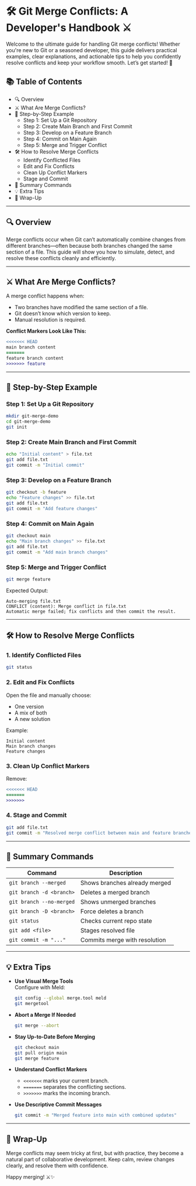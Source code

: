 # 🛠️ Git Merge Conflicts: A Developer's Handbook ⚔️

Welcome to the ultimate guide for handling Git merge conflicts! Whether you're new to Git or a seasoned developer, this guide delivers practical examples, clear explanations, and actionable tips to help you confidently resolve conflicts and keep your workflow smooth. Let’s get started! 🚀

## 📚 Table of Contents
- 🔍 Overview
- ⚔️ What Are Merge Conflicts?
- 📘 Step-by-Step Example
  - Step 1: Set Up a Git Repository
  - Step 2: Create Main Branch and First Commit
  - Step 3: Develop on a Feature Branch
  - Step 4: Commit on Main Again
  - Step 5: Merge and Trigger Conflict
- 🛠️ How to Resolve Merge Conflicts
  - Identify Conflicted Files
  - Edit and Fix Conflicts
  - Clean Up Conflict Markers
  - Stage and Commit
- 📌 Summary Commands
- 💡 Extra Tips
- 📝 Wrap-Up

---

## 🔍 Overview

Merge conflicts occur when Git can’t automatically combine changes from different branches—often because both branches changed the same section of a file. This guide will show you how to simulate, detect, and resolve these conflicts cleanly and efficiently.

---

## ⚔️ What Are Merge Conflicts?

A merge conflict happens when:
- Two branches have modified the same section of a file.
- Git doesn’t know which version to keep.
- Manual resolution is required.

**Conflict Markers Look Like This:**
```diff
<<<<<<< HEAD
main branch content
=======
feature branch content
>>>>>>> feature
```

---

## 📘 Step-by-Step Example

### Step 1: Set Up a Git Repository
```bash
mkdir git-merge-demo
cd git-merge-demo
git init
```

### Step 2: Create Main Branch and First Commit
```bash
echo "Initial content" > file.txt
git add file.txt
git commit -m "Initial commit"
```

### Step 3: Develop on a Feature Branch
```bash
git checkout -b feature
echo "Feature changes" >> file.txt
git add file.txt
git commit -m "Add feature changes"
```

### Step 4: Commit on Main Again
```bash
git checkout main
echo "Main branch changes" >> file.txt
git add file.txt
git commit -m "Add main branch changes"
```

### Step 5: Merge and Trigger Conflict
```bash
git merge feature
```

Expected Output:
```
Auto-merging file.txt
CONFLICT (content): Merge conflict in file.txt
Automatic merge failed; fix conflicts and then commit the result.
```

---

## 🛠️ How to Resolve Merge Conflicts

### 1. Identify Conflicted Files
```bash
git status
```

### 2. Edit and Fix Conflicts
Open the file and manually choose:
- One version
- A mix of both
- A new solution

Example:
```text
Initial content
Main branch changes
Feature changes
```

### 3. Clean Up Conflict Markers

Remove:
```diff
<<<<<<< HEAD
=======
>>>>>>>
```

### 4. Stage and Commit
```bash
git add file.txt
git commit -m "Resolved merge conflict between main and feature branches"
```

---

## 📌 Summary Commands

| Command | Description |
|--------|-------------|
| `git branch --merged` | Shows branches already merged |
| `git branch -d <branch>` | Deletes a merged branch |
| `git branch --no-merged` | Shows unmerged branches |
| `git branch -D <branch>` | Force deletes a branch |
| `git status` | Checks current repo state |
| `git add <file>` | Stages resolved file |
| `git commit -m "..."` | Commits merge with resolution |

---

## 💡 Extra Tips

- **Use Visual Merge Tools**  
  Configure with Meld:
  ```bash
  git config --global merge.tool meld
  git mergetool
  ```

- **Abort a Merge If Needed**  
  ```bash
  git merge --abort
  ```

- **Stay Up-to-Date Before Merging**  
  ```bash
  git checkout main
  git pull origin main
  git merge feature
  ```

- **Understand Conflict Markers**
  - `<<<<<<<` marks your current branch.
  - `=======` separates the conflicting sections.
  - `>>>>>>>` marks the incoming branch.

- **Use Descriptive Commit Messages**
  ```bash
  git commit -m "Merged feature into main with combined updates"
  ```

---

## 📝 Wrap-Up

Merge conflicts may seem tricky at first, but with practice, they become a natural part of collaborative development. Keep calm, review changes clearly, and resolve them with confidence.

Happy merging! ⚔️✨
